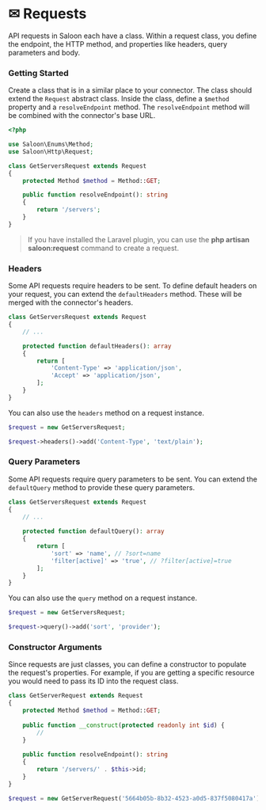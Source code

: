 # ✉ Requests

API requests in Saloon each have a class. Within a request class, you define the endpoint, the HTTP method, and properties like headers, query parameters and body.

### Getting Started

Create a class that is in a similar place to your connector. The class should extend the `Request` abstract class. Inside the class, define a `$method` property and a `resolveEndpoint` method. The `resolveEndpoint` method will be combined with the connector's base URL.

```php
<?php

use Saloon\Enums\Method;
use Saloon\Http\Request;

class GetServersRequest extends Request
{
    protected Method $method = Method::GET;

    public function resolveEndpoint(): string
    {
        return '/servers';
    }
}
```

> If you have installed the Laravel plugin, you can use the **php artisan saloon:request** command to  create a request.&#x20;

### Headers

Some API requests require headers to be sent. To define default headers on your request, you can extend the `defaultHeaders` method. These will be merged with the connector's headers.

```php
class GetServersRequest extends Request
{
    // ...

    protected function defaultHeaders(): array
    {
        return [
            'Content-Type' => 'application/json',
            'Accept' => 'application/json',
        ];
    }
}
```

You can also use the `headers` method on a request instance.

```php
$request = new GetServersRequest;

$request->headers()->add('Content-Type', 'text/plain');
```

### Query Parameters

Some API requests require query parameters to be sent. You can extend the `defaultQuery` method to provide these query parameters.

```php
class GetServersRequest extends Request
{
    // ...
    
    protected function defaultQuery(): array
    {
        return [
            'sort' => 'name', // ?sort=name
            'filter[active]' => 'true', // ?filter[active]=true
        ];
    }
}
```

You can also use the `query` method on a request instance.

```php
$request = new GetServersRequest;

$request->query()->add('sort', 'provider');
```

### Constructor Arguments

Since requests are just classes, you can define a constructor to populate the request's properties. For example, if you are getting a specific resource you would need to pass its ID into the request class.

```php
class GetServerRequest extends Request
{
    protected Method $method = Method::GET;
    
    public function __construct(protected readonly int $id) {
        //
    }
    
    public function resolveEndpoint(): string
    {
        return '/servers/' . $this->id;
    }
}
```

```php
$request = new GetServerRequest('5664b05b-8b32-4523-a0d5-837f5080417a');
```
